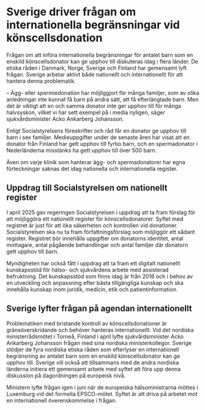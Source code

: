 # Sverige driver frågan om internationella begränsningar vid könscellsdonation

Frågan om att införa internationella begränsningar för antalet barn som en enskild könscellsdonator kan ge upphov till diskuteras idag i flera länder. De etiska råden i Danmark, Norge, Sverige och Finland har gemensamt lyft frågan. Sverige arbetar aktivt både nationellt och internationellt för att hantera denna problematik.

– Ägg- eller spermiedonation har möjliggjort för många familjer, som av olika anledningar inte kunnat få barn på andra sätt, att få efterlängtade barn. Men det är viktigt att en och samma donator inte ger upphov till för många halvsyskon, vilket vi har sett exempel på i media nyligen, säger sjukvårdsminister Acko Ankarberg Johansson.

Enligt Socialstyrelsens föreskrifter och råd får en donator ge upphov till barn i sex familjer. Medieuppgifter under de senaste åren har visat att en donator från Finland har gett upphov till fyrtio barn, och en spermadonator i Nederländerna misstänks ha gett upphov till över 500 barn.

Även om varje klinik som hanterar ägg- och spermadonatorer har egna förteckningar saknas det idag nationella och internationella register.

## Uppdrag till Socialstyrelsen om nationellt register

I april 2025 gav regeringen Socialstyrelsen i uppdrag att ta fram förslag för att möjliggöra ett nationellt register för könscellsdonatorer. Syftet med registret är just för att öka säkerheten och kontrollen vid donationer. Socialstyrelsen ska nu ta fram författningsförslag som möjliggör ett sådant register. Registret bör innehålla uppgifter om donatorns identitet, antal mottagare, antal pågående behandlingar och antal familjer där donatorn gett upphov till barn.

Myndigheten har också fått i uppdrag att ta fram ett digitalt nationellt kunskapsstöd för hälso- och sjukvårdens arbete med assisterad befruktning. Det kunskapsstöd som finns idag är från 2016 och i behov av en utveckling och anpassning efter bästa tillgängliga kunskap och ska innehålla kunskap inom juridik, medicin, etik och patientinformation.

## Sverige lyfter frågan på agendan internationellt

Problematiken med bristande kontroll av könscellsdonationer är gränsöverskridande och behöver hanteras internationellt. Vid det nordiska ministerrådsmötet i Torneå, Finland i april lyfte sjukvårdsminister Acko Ankarberg Johansson frågan med sina nordiska ministerkollegor. Sverige stödjer de fyra nordiska etiska råden som efterlyser en internationell begränsning av antalet barn som en enskild könscellsdonator kan ge upphov till. Sverige vill också att tillsammans med de andra nordiska länderna initiera ett gemensamt arbete med syftet att föra upp denna diskussion på dagordningen på europeisk nivå.

Ministern lyfte frågan igen i juni när de europeiska hälsoministrarna möttes i Luxemburg vid det formella EPSCO-mötet. Syftet är att driva på arbetet mot en internationell överenskommelse i frågan.
